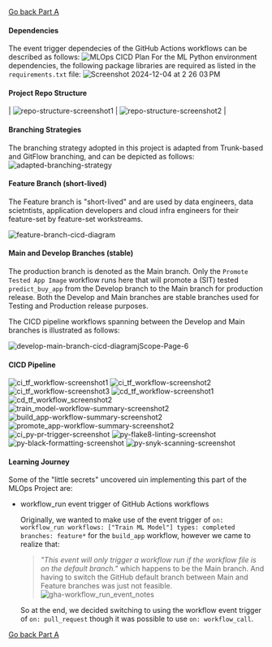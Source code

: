 [Go back Part A](getting_started_clc-A.md)

#### Dependencies
The event trigger dependecies of the GitHub Actions workflows can be described as follows:
  ![MLOps CICD Plan](https://github.com/user-attachments/assets/bd768c7e-b205-4e3d-8f6f-431a1ec079d7)
For the ML Python environment dependencies, the following package libraries are required as listed in the `requirements.txt` file:
  ![Screenshot 2024-12-04 at 2 26 03 PM](https://github.com/user-attachments/assets/632a7ba6-e8a6-4c51-b97f-520beebb2931)
#### Project Repo Structure
  |  ![repo-structure-screenshot1](https://github.com/user-attachments/assets/bdeb2d4e-dea3-4b3c-9860-cf04d154442d)  |  ![repo-structure-screenshot2](https://github.com/user-attachments/assets/15fca66b-0545-4136-9710-b1c8caca164e)  |
#### Branching Strategies
The branching strategy adopted in this project is adapted from Trunk-based and GitFlow branching, and can be depicted as follows:
  ![adapted-branching-strategy](https://github.com/user-attachments/assets/29d59e48-0818-4895-b7ea-a9b403ee043e)
#### Feature Branch (short-lived)
The Feature branch is "short-lived" and are used by data engineers, data scietntists, application developers and cloud infra engineers for their feature-set by feature-set workstreams.

  ![feature-branch-cicd-diagram](https://github.com/user-attachments/assets/74bc0afd-3b59-4f69-bcc5-5afba0d6cc68)
#### Main and Develop Branches (stable)
The production branch is denoted as the Main branch. Only the `Promote Tested App Image` workflow runs here that will promote a (SIT) tested `predict_buy_app` from the Develop branch to the Main branch for production release. Both the Develop and Main branches are stable branches used for Testing and Production release purposes.

The CICD pipeline workflows spanning between the Develop and Main branches is illustrated as follows:

  ![develop-main-branch-cicd-diagramjScope-Page-6](https://github.com/user-attachments/assets/4c8a7b58-8d6d-4f84-a312-1e3667aed192)
#### CICD Pipeline
  ![ci_tf_workflow-screenshot1](https://github.com/user-attachments/assets/a1904669-5a34-4980-8422-8ac46a0dc56c)
  ![ci_tf_workflow-screenshot2](https://github.com/user-attachments/assets/b174effe-d68e-4979-b6b5-5941dbc7f2a4)
  ![ci_tf_workflow-screenshot3](https://github.com/user-attachments/assets/f7d7e01c-16f1-407c-a292-256290ef7721)
  ![cd_tf_workflow-screenshot1](https://github.com/user-attachments/assets/0409d9a6-c6f8-42e1-a26f-34e30578fdd8)
  ![cd_tf_workflow_screenshot2](https://github.com/user-attachments/assets/a3a422cb-ab5a-41cd-9ca8-8b6c8dbb2e39)
  ![train_model-workflow-summary-screenshot2](https://github.com/user-attachments/assets/9780aaa1-6dfb-448e-a86d-50e36ab9fd9c)
  ![build_app-workflow-summary-screenshot2](https://github.com/user-attachments/assets/c2d486c7-0dfe-4c1f-bc4c-bcf0c1534bd1)
  ![promote_app-workflow-summary-screenshot2](https://github.com/user-attachments/assets/226ac1e9-875f-414a-b036-10ea14dea1be)
  ![ci_py-pr-trigger-screenshot](https://github.com/user-attachments/assets/85178d62-1813-46d3-bd8f-cf7cd55f199f)
  ![py-flake8-linting-screenshot](https://github.com/user-attachments/assets/9e9d7c47-5fd4-42a5-be3c-00fe36b96cd5)
  ![py-black-formatting-screenshot](https://github.com/user-attachments/assets/7029a197-654c-40e0-bc67-f16f1c72fbd3)
  ![py-snyk-scanning-screenshot](https://github.com/user-attachments/assets/35882bac-bae0-4fea-a292-2784a82fb9f7)
#### Learning Journey
Some of the "little secrets" uncovered uin implementing this part of the MLOps Project are:
  - workflow_run event trigger of GitHub Actions workflows

    Originally, we wanted to make use of the event trigger of `on: workflow_run workflows: ["Train ML Model"] types: completed branches: feature*` for the `build_app` workflow, however we came to realize that:
    
      > _"This event will only trigger a workflow run if the workflow file is on the default branch."_ which happens to be the Main branch. And having to switch the GitHub default branch between Main and Feature branches was just not feasible.
      > ![gha-workflow_run_event_notes](https://github.com/user-attachments/assets/b3142eb2-30cd-444d-8156-d13dcd633d52)

    So at the end, we decided switching to using the workflow event trigger of `on: pull_request` though it was possible to use `on: workflow_call`.

[Go back Part A](getting_started_clc-A.md)
